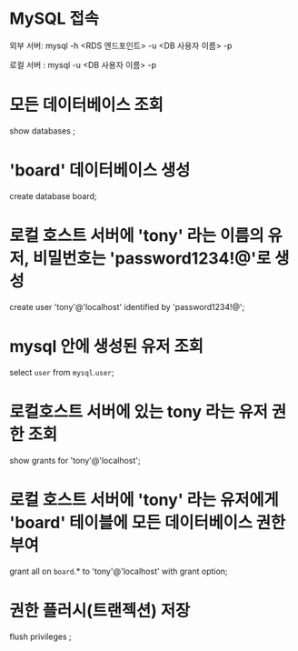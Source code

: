 # MySQL 접속

외부 서버: mysql -h <RDS 엔드포인트> -u <DB 사용자 이름> -p

로컬 서버 : mysql -u <DB 사용자 이름> -p

# 모든 데이터베이스 조회

show databases ;

# 'board' 데이터베이스 생성

create database board;

# 로컬 호스트 서버에 'tony' 라는 이름의 유저, 비밀번호는 'password1234!@'로 생성

create user 'tony'@'localhost' identified by 'password1234!@';

# mysql 안에 생성된 유저 조회

select `user` from `mysql`.`user`;

# 로컬호스트 서버에 있는 tony 라는 유저 권한 조회

show grants for 'tony'@'localhost';

# 로컬 호스트 서버에 'tony' 라는 유저에게 'board' 테이블에 모든 데이터베이스 권한 부여

grant all on `board`.* to 'tony'@'localhost' with grant option;

# 권한 플러시(트랜젝션) 저장

flush privileges ;
